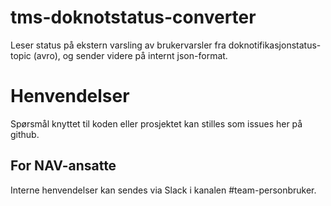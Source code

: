 # tms-doknotstatus-converter

Leser status på ekstern varsling av brukervarsler fra doknotifikasjonstatus-topic (avro), og sender videre på internt json-format.

# Henvendelser

Spørsmål knyttet til koden eller prosjektet kan stilles som issues her på github.

## For NAV-ansatte

Interne henvendelser kan sendes via Slack i kanalen #team-personbruker.
